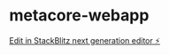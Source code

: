 # metacore-webapp

[Edit in StackBlitz next generation editor ⚡️](https://stackblitz.com/~/github.com/sebastianconcept/metacore-webapp)